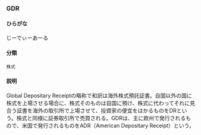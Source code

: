 <div style="display:none;">

## [あ行](securities-terms?id=あ行)
## [か行](securities-terms?id=か行)
## [さ行](securities-terms?id=さ行)
## [た行](securities-terms?id=た行)
## [な行](securities-terms?id=な行)
## [は行](securities-terms?id=は行)
## [ま行](securities-terms?id=ま行)
## [や行](securities-terms?id=や行)
## [ら行](securities-terms?id=ら行)
## [わ行](securities-terms?id=わ行)
## [英数字・記号](securities-terms?id=英数字・記号)

</div>

### GDR

#### ひらがな

じーでぃーあーる

#### 分類

`株式`

#### 説明

Global Depositary Receiptの略称で和訳は海外株式預託証書。自国以外の国に株式を上場させる場合に、株式そのものは自国に預け、株式に代わってそれに見合う証書を海外の取引所で上場させて、投資家の便宜をはかるものをDRという。株式と同様に証券取引所で売買される。GDRは、主に欧州で発行されるもので、米国で発行されるものをADR（American Depositary Receipt）という。

